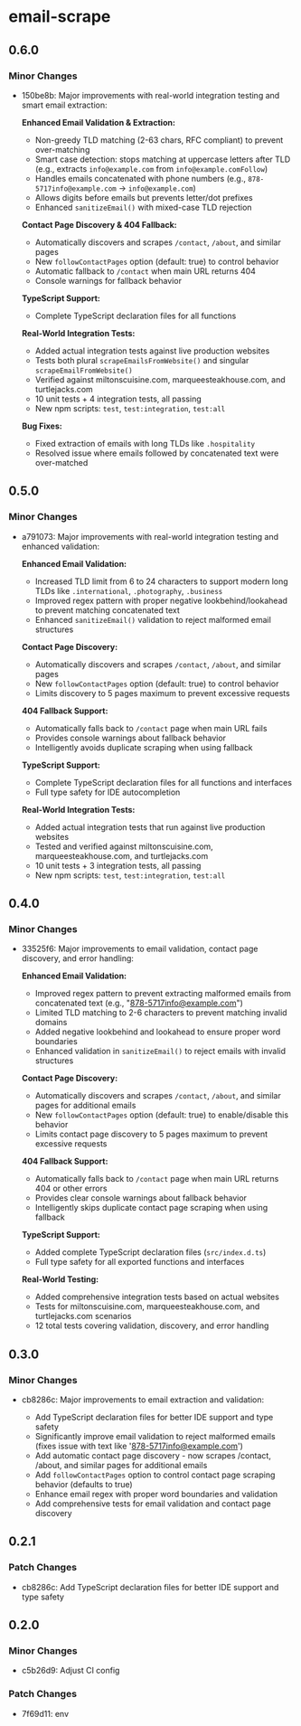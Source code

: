 # email-scrape

## 0.6.0

### Minor Changes

- 150be8b: Major improvements with real-world integration testing and smart email extraction:

  **Enhanced Email Validation & Extraction:**

  - Non-greedy TLD matching (2-63 chars, RFC compliant) to prevent over-matching
  - Smart case detection: stops matching at uppercase letters after TLD (e.g., extracts `info@example.com` from `info@example.comFollow`)
  - Handles emails concatenated with phone numbers (e.g., `878-5717info@example.com` → `info@example.com`)
  - Allows digits before emails but prevents letter/dot prefixes
  - Enhanced `sanitizeEmail()` with mixed-case TLD rejection

  **Contact Page Discovery & 404 Fallback:**

  - Automatically discovers and scrapes `/contact`, `/about`, and similar pages
  - New `followContactPages` option (default: true) to control behavior
  - Automatic fallback to `/contact` when main URL returns 404
  - Console warnings for fallback behavior

  **TypeScript Support:**

  - Complete TypeScript declaration files for all functions

  **Real-World Integration Tests:**

  - Added actual integration tests against live production websites
  - Tests both plural `scrapeEmailsFromWebsite()` and singular `scrapeEmailFromWebsite()`
  - Verified against miltonscuisine.com, marqueesteakhouse.com, and turtlejacks.com
  - 10 unit tests + 4 integration tests, all passing
  - New npm scripts: `test`, `test:integration`, `test:all`

  **Bug Fixes:**

  - Fixed extraction of emails with long TLDs like `.hospitality`
  - Resolved issue where emails followed by concatenated text were over-matched

## 0.5.0

### Minor Changes

- a791073: Major improvements with real-world integration testing and enhanced validation:

  **Enhanced Email Validation:**

  - Increased TLD limit from 6 to 24 characters to support modern long TLDs like `.international`, `.photography`, `.business`
  - Improved regex pattern with proper negative lookbehind/lookahead to prevent matching concatenated text
  - Enhanced `sanitizeEmail()` validation to reject malformed email structures

  **Contact Page Discovery:**

  - Automatically discovers and scrapes `/contact`, `/about`, and similar pages
  - New `followContactPages` option (default: true) to control behavior
  - Limits discovery to 5 pages maximum to prevent excessive requests

  **404 Fallback Support:**

  - Automatically falls back to `/contact` page when main URL fails
  - Provides console warnings about fallback behavior
  - Intelligently avoids duplicate scraping when using fallback

  **TypeScript Support:**

  - Complete TypeScript declaration files for all functions and interfaces
  - Full type safety for IDE autocompletion

  **Real-World Integration Tests:**

  - Added actual integration tests that run against live production websites
  - Tested and verified against miltonscuisine.com, marqueesteakhouse.com, and turtlejacks.com
  - 10 unit tests + 3 integration tests, all passing
  - New npm scripts: `test`, `test:integration`, `test:all`

## 0.4.0

### Minor Changes

- 33525f6: Major improvements to email validation, contact page discovery, and error handling:

  **Enhanced Email Validation:**

  - Improved regex pattern to prevent extracting malformed emails from concatenated text (e.g., "878-5717info@example.com")
  - Limited TLD matching to 2-6 characters to prevent matching invalid domains
  - Added negative lookbehind and lookahead to ensure proper word boundaries
  - Enhanced validation in `sanitizeEmail()` to reject emails with invalid structures

  **Contact Page Discovery:**

  - Automatically discovers and scrapes `/contact`, `/about`, and similar pages for additional emails
  - New `followContactPages` option (default: true) to enable/disable this behavior
  - Limits contact page discovery to 5 pages maximum to prevent excessive requests

  **404 Fallback Support:**

  - Automatically falls back to `/contact` page when main URL returns 404 or other errors
  - Provides clear console warnings about fallback behavior
  - Intelligently skips duplicate contact page scraping when using fallback

  **TypeScript Support:**

  - Added complete TypeScript declaration files (`src/index.d.ts`)
  - Full type safety for all exported functions and interfaces

  **Real-World Testing:**

  - Added comprehensive integration tests based on actual websites
  - Tests for miltonscuisine.com, marqueesteakhouse.com, and turtlejacks.com scenarios
  - 12 total tests covering validation, discovery, and error handling

## 0.3.0

### Minor Changes

- cb8286c: Major improvements to email extraction and validation:

  - Add TypeScript declaration files for better IDE support and type safety
  - Significantly improve email validation to reject malformed emails (fixes issue with text like '878-5717info@example.com')
  - Add automatic contact page discovery - now scrapes /contact, /about, and similar pages for additional emails
  - Add `followContactPages` option to control contact page scraping behavior (defaults to true)
  - Enhance email regex with proper word boundaries and validation
  - Add comprehensive tests for email validation and contact page discovery

## 0.2.1

### Patch Changes

- cb8286c: Add TypeScript declaration files for better IDE support and type safety

## 0.2.0

### Minor Changes

- c5b26d9: Adjust CI config

### Patch Changes

- 7f69d11: env
